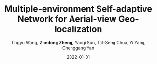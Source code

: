 ---
title: "Multiple-environment Self-adaptive Network for Aerial-view Geo-localization"
collection: publications
permalink: /publication/Multiple2022
date: 2022-01-01
doi: 
venue: 'arXiv:2204.08381'
author: 'Tingyu Wang,  <strong>Zhedong Zheng</strong>,  Yaoqi Sun,  Tat-Seng Chua,  Yi Yang,  Chenggang Yan'
citation: ' Tingyu Wang,  Zhedong Zheng,  Yaoqi Sun,  Tat-Seng Chua,  Yi Yang,  Chenggang Yan, &quot;Multiple-environment Self-adaptive Network for Aerial-view Geo-localization.&quot; arXiv:2204.08381, 2022.'
pub_year: '2022'
bib: >
    @inproceedings{wang2022multiple,  
    author = "Wang, Tingyu and Zheng, Zhedong and Sun, Yaoqi and Chua, Tat-Seng and Yang, Yi and Yan, Chenggang",  
    title = "Multiple-environment Self-adaptive Network for Aerial-view Geo-localization",  
    booktitle = "arXiv:2204.08381",  
    year = "2022"
    }

---